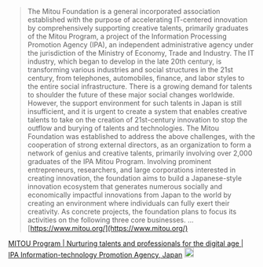 
> The Mitou Foundation is a general incorporated association established with the purpose of accelerating IT-centered innovation by comprehensively supporting creative talents, primarily graduates of the Mitou Program, a project of the Information Processing Promotion Agency (IPA), an independent administrative agency under the jurisdiction of the Ministry of Economy, Trade and Industry. The IT industry, which began to develop in the late 20th century, is transforming various industries and social structures in the 21st century, from telephones, automobiles, finance, and labor styles to the entire social infrastructure. There is a growing demand for talents to shoulder the future of these major social changes worldwide. However, the support environment for such talents in Japan is still insufficient, and it is urgent to create a system that enables creative talents to take on the creation of 21st-century innovation to stop the outflow and burying of talents and technologies.
> The Mitou Foundation was established to address the above challenges, with the cooperation of strong external directors, as an organization to form a network of genius and creative talents, primarily involving over 2,000 graduates of the IPA Mitou Program. Involving prominent entrepreneurs, researchers, and large corporations interested in creating innovation, the foundation aims to build a Japanese-style innovation ecosystem that generates numerous socially and economically impactful innovations from Japan to the world by creating an environment where individuals can fully exert their creativity. As concrete projects, the foundation plans to focus its activities on the following three core businesses. ...
[https://www.mitou.org/](https://www.mitou.org/)

[MITOU Program | Nurturing talents and professionals for the digital age | IPA Information-technology Promotion Agency, Japan](https://www.ipa.go.jp/en/it-talents/mitou.html)
<img src='https://scrapbox.io/api/pages/nishio/en/icon' alt='en.icon' height="19.5"/>

